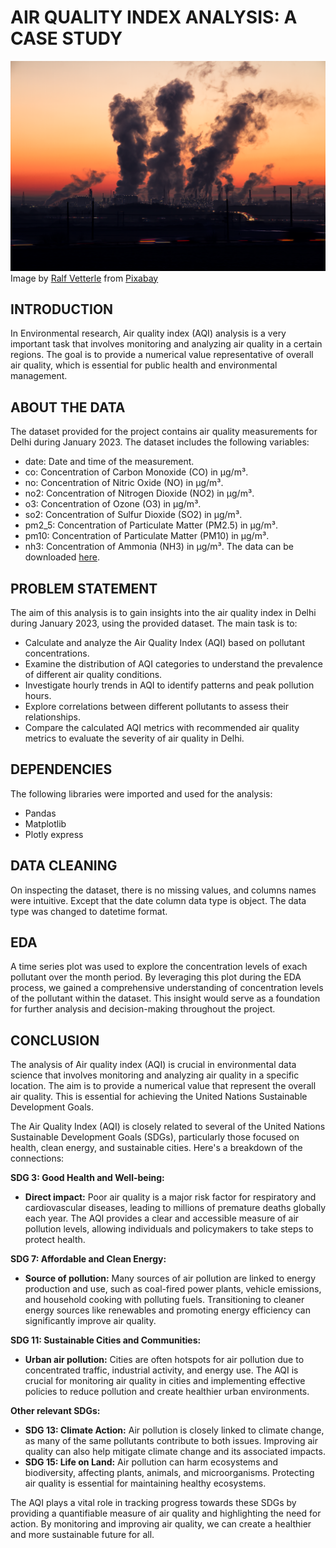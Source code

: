 # AIR QUALITY INDEX ANALYSIS: A CASE STUDY

![Pullution](air_quality.png)
Image by <a href="https://pixabay.com/users/sd-pictures-3553481/?utm_source=link-attribution&utm_medium=referral&utm_campaign=image&utm_content=1752876">Ralf Vetterle</a> from <a href="https://pixabay.com//?utm_source=link-attribution&utm_medium=referral&utm_campaign=image&utm_content=1752876">Pixabay</a>

## INTRODUCTION

In Environmental research, Air quality index (AQI) analysis is a very important task that involves monitoring and analyzing air quality in a certain regions. The goal is to provide a numerical value representative of overall air quality, which is essential for public health and environmental management.

## ABOUT THE DATA

The dataset provided for the project contains air quality measurements for Delhi during January 2023. The dataset includes the following variables:

  * date: Date and time of the measurement.
  * co: Concentration of Carbon Monoxide (CO) in µg/m³.
  * no: Concentration of Nitric Oxide (NO) in µg/m³.
  * no2: Concentration of Nitrogen Dioxide (NO2) in µg/m³.
  * o3: Concentration of Ozone (O3) in µg/m³.
  * so2: Concentration of Sulfur Dioxide (SO2) in µg/m³.
  * pm2_5: Concentration of Particulate Matter (PM2.5) in µg/m³.
  * pm10: Concentration of Particulate Matter (PM10) in µg/m³.
  * nh3: Concentration of Ammonia (NH3) in µg/m³.
The data can be downloaded [here](https://statso.io/air-quality-index-analysis-case-study/).

## PROBLEM STATEMENT

The aim of this analysis is to gain insights into the air quality index in Delhi during January 2023, using the provided dataset. The main task is to:

  * Calculate and analyze the Air Quality Index (AQI) based on pollutant concentrations.
  * Examine the distribution of AQI categories to understand the prevalence of different air quality conditions.
  * Investigate hourly trends in AQI to identify patterns and peak pollution hours.
  * Explore correlations between different pollutants to assess their relationships.
  * Compare the calculated AQI metrics with recommended air quality metrics to evaluate the severity of air quality in Delhi.

## DEPENDENCIES

The following libraries were imported and used for the analysis:

* Pandas
* Matplotlib
* Plotly express

## DATA CLEANING

On inspecting the dataset, there is no missing values, and columns names were intuitive. Except that the date column data type is object. The data type was changed to datetime format.

## EDA

A time series plot was used to explore the concentration levels of exach pollutant over the month period. By leveraging this plot during the EDA process, we gained a comprehensive understanding of concentration levels of the pollutant within the dataset. This insight would serve as a foundation for further analysis and decision-making throughout the project.

## CONCLUSION

The analysis of Air quality index (AQI) is crucial in environmental data science that involves monitoring and analyzing air quality in a specific location. The aim is to provide a numerical value that represent the overall air quality. This is essential for achieving the United Nations Sustainable Development Goals.

The Air Quality Index (AQI) is closely related to several of the United Nations Sustainable Development Goals (SDGs), particularly those focused on health, clean energy, and sustainable cities. Here's a breakdown of the connections:

**SDG 3: Good Health and Well-being:**

* **Direct impact:** Poor air quality is a major risk factor for respiratory and cardiovascular diseases, leading to millions of premature deaths globally each year. The AQI provides a clear and accessible measure of air pollution levels, allowing individuals and policymakers to take steps to protect health.

**SDG 7: Affordable and Clean Energy:**

* **Source of pollution:** Many sources of air pollution are linked to energy production and use, such as coal-fired power plants, vehicle emissions, and household cooking with polluting fuels. Transitioning to cleaner energy sources like renewables and promoting energy efficiency can significantly improve air quality.

**SDG 11: Sustainable Cities and Communities:**

* **Urban air pollution:** Cities are often hotspots for air pollution due to concentrated traffic, industrial activity, and energy use. The AQI is crucial for monitoring air quality in cities and implementing effective policies to reduce pollution and create healthier urban environments.

**Other relevant SDGs:**

* **SDG 13: Climate Action:** Air pollution is closely linked to climate change, as many of the same pollutants contribute to both issues. Improving air quality can also help mitigate climate change and its associated impacts.
* **SDG 15: Life on Land:** Air pollution can harm ecosystems and biodiversity, affecting plants, animals, and microorganisms. Protecting air quality is essential for maintaining healthy ecosystems.

The AQI plays a vital role in tracking progress towards these SDGs by providing a quantifiable measure of air quality and highlighting the need for action. By monitoring and improving air quality, we can create a healthier and more sustainable future for all.